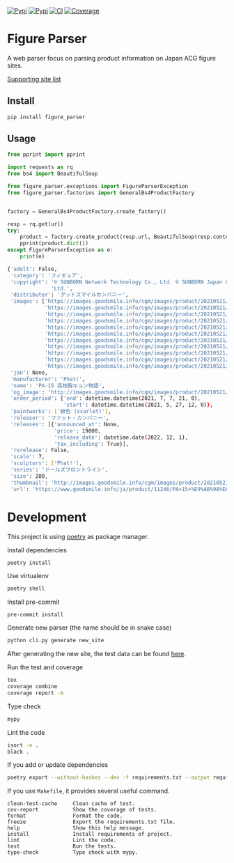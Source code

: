 [![Pypi](https://img.shields.io/pypi/pyversions/figure_parser.svg?style=flat-square)](https://pypi.org/project/figure_parser/)
[![Pypi](https://img.shields.io/pypi/v/figure_parser.svg?style=flat-square)](https://pypi.org/project/figure_parser/)
[![CI](https://img.shields.io/endpoint.svg?url=https%3A%2F%2Factions-badge.atrox.dev%2FFigureHook%2Ffigure_parser%2Fbadge%3Fref%3Dmain&style=flat-square)](https://actions-badge.atrox.dev/FigureHook/figure_parser/goto?ref=main)
[![Coverage](https://img.shields.io/coveralls/github/FigureHook/figure_parser?style=flat-square)](https://coveralls.io/github/FigureHook/figure_parser)

# Figure Parser
A web parser focus on parsing product information on Japan ACG figure sites.

[Supporting site list](SUPPORT_SITES.md)

## Install
```bash
pip install figure_parser
```

## Usage
```py
from pprint import pprint

import requests as rq
from bs4 import BeautifulSoup

from figure_parser.exceptions import FigureParserException
from figure_parser.factories import GeneralBs4ProductFactory


factory = GeneralBs4ProductFactory.create_factory()

resp = rq.get(url)
try:
    product = factory.create_product(resp.url, BeautifulSoup(resp.content, 'lxml'))
    pprint(product.dict())
except FigureParserException as e:
    print(e)
```
```sh
{'adult': False,
 'category': 'フィギュア',
 'copyright': '© SUNBORN Network Technology Co., Ltd. © SUNBORN Japan Co., '
              'Ltd.',
 'distributer': 'グッドスマイルカンパニー',
 'images': ['https://images.goodsmile.info/cgm/images/product/20210521/11246/85011/large/346a0402da0a835b6969105e77c7bf7f.jpg',
            'https://images.goodsmile.info/cgm/images/product/20210521/11246/85012/large/e1fb5ad64d58498477611082c7219759.jpg',
            'https://images.goodsmile.info/cgm/images/product/20210521/11246/85013/large/cad59d379e0ac60b8d386eee93253502.jpg',
            'https://images.goodsmile.info/cgm/images/product/20210521/11246/85014/large/4e4957b4783cc9b8cc6e6101aaf346b3.jpg',
            'https://images.goodsmile.info/cgm/images/product/20210521/11246/85015/large/9bf879603be71259f2d673a84d1b3b2a.jpg',
            'https://images.goodsmile.info/cgm/images/product/20210521/11246/85016/large/f464915a47d744441a0574e97016e8d0.jpg',
            'https://images.goodsmile.info/cgm/images/product/20210521/11246/85017/large/f8ae4c2ebfb05d3b3c2c9a427d9dd9af.jpg',
            'https://images.goodsmile.info/cgm/images/product/20210521/11246/85018/large/d03ebd90e1fd832e5909deba3c78432c.jpg',
            'https://images.goodsmile.info/cgm/images/product/20210521/11246/85019/large/1a4421435c14c53857d5125c0f3da4aa.jpg',
            'https://images.goodsmile.info/cgm/images/product/20210521/11246/85020/large/eede36da01b9ab86ba35a3e5f30a8394.jpg',
            'https://images.goodsmile.info/cgm/images/product/20210521/11246/85021/large/8afccdd56243497830857ec612374266.jpg'],
 'jan': None,
 'manufacturer': 'Phat!',
 'name': 'PA-15 高校胸キュン物語',
 'og_image': 'http://images.goodsmile.info/cgm/images/product/20210521/11246/85023/medium/b1a1a49e9bb72ebd95670ca757e22735.jpg',
 'order_period': {'end': datetime.datetime(2021, 7, 7, 21, 0),
                  'start': datetime.datetime(2021, 5, 27, 12, 0)},
 'paintworks': ['緋色 (scarlet)'],
 'releaser': 'ファット・カンパニー',
 'releases': [{'announced_at': None,
               'price': 19800,
               'release_date': datetime.date(2022, 12, 1),
               'tax_including': True}],
 'rerelease': False,
 'scale': 7,
 'sculptors': ['Phat!'],
 'series': 'ドールズフロントライン',
 'size': 280,
 'thumbnail': 'http://images.goodsmile.info/cgm/images/product/20210521/11246/85023/medium/b1a1a49e9bb72ebd95670ca757e22735.jpg',
 'url': 'https://www.goodsmile.info/ja/product/11246/PA+15+%E9%AB%98%E6%A0%A1%E8%83%B8%E3%82%AD%E3%83%A5%E3%83%B3%E7%89%A9%E8%AA%9E.html'}
```

# Development

This project is using [poetry](https://python-poetry.org/) as package manager.

Install dependencies
```sh
poetry install
```

Use virtualenv
```sh
poetry shell
```

Install pre-commit
```
pre-commit install
```

Generate new parser (the name should be in snake case)
```sh
python cli.py generate new_site
```
After generating the new site, the test data can be found [here](https://github.com/FigureHook/figure_parser/tree/main/tests/test_parsers/product_case).

Run the test and coverage
```sh
tox
coverage combine
coverage report -m
```

Type check
```sh
mypy
```

Lint the code
```sh
isort -e .
black .
```

If you add or update dependencies
```sh
poetry export --without-hashes --dev -f requirements.txt --output requirements.txt
```

If you use `Makefile`, it provides several useful command.
```
clean-test-cache     Clean cache of test.
cov-report           Show the coverage of tests.
format               Format the code.
freeze               Export the requirements.txt file.
help                 Show this help message.
install              Install requirements of project.
lint                 Lint the code.
test                 Run the tests.
type-check           Type check with mypy.
```

